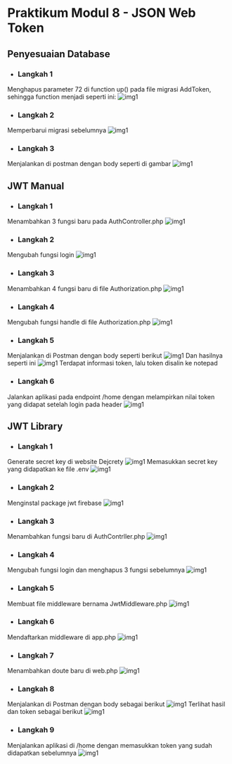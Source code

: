 # Praktikum Modul 8 - JSON Web Token

## Penyesuaian Database
* ### Langkah 1
Menghapus parameter 72 di function up() pada file migrasi AddToken, sehingga function menjadi seperti ini:
![img1](../screenshot/9-1.png)
* ### Langkah 2
Memperbarui migrasi sebelumnya
![img1](../screenshot/9-2.png)
* ### Langkah 3
Menjalankan di postman dengan body seperti di gambar
![img1](../screenshot/9-3.png)


## JWT Manual
* ### Langkah 1
Menambahkan 3 fungsi baru pada AuthController.php
![img1](../screenshot/9-1brev.png)
* ### Langkah 2
Mengubah fungsi login
![img1](../screenshot/9-2b.png)
* ### Langkah 3
Menambahkan 4 fungsi baru di file Authorization.php
![img1](../screenshot/9-3b.png)
* ### Langkah 4
Mengubah fungsi handle di file Authorization.php
![img1](../screenshot/9-4b.png)
* ### Langkah 5
Menjalankan di Postman dengan body seperti berikut
![img1](../screenshot/9-5b.png)
Dan hasilnya seperti ini
![img1](../screenshot/9-5b2.png)
Terdapat informasi token, lalu token disalin ke notepad
* ### Langkah 6
Jalankan aplikasi pada endpoint /home dengan melampirkan nilai token yang didapat setelah login pada header
![img1](../screenshot/9-6b.png)

## JWT Library
* ### Langkah 1
Generate secret key di website Dejcrety
![img1](../screenshot/9-1c.png)
Memasukkan secret key yang didapatkan ke file .env
![img1](../screenshot/9-1c3.png)
* ### Langkah 2
Menginstal package jwt firebase
![img1](../screenshot/9-2c.png)
* ### Langkah 3
Menambahkan fungsi baru di AuthContrller.php
![img1](../screenshot/9-3c.png)
* ### Langkah 4
Mengubah fungsi login dan menghapus 3 fungsi sebelumnya
![img1](../screenshot/9-4crev.png)
* ### Langkah 5
Membuat file middleware bernama JwtMiddleware.php
![img1](../screenshot/9-5c.png)
* ### Langkah 6
Mendaftarkan middleware di app.php
![img1](../screenshot/9-6c.png)
* ### Langkah 7
Menambahkan doute baru di web.php
![img1](../screenshot/9-7c.png)
* ### Langkah 8
Menjalankan di Postman dengan body sebagai berikut
![img1](../screenshot/9-8c.png)
Terlihat hasil dan token sebagai berikut
![img1](../screenshot/9-8c2.png)
* ### Langkah 9
Menjalankan aplikasi di /home dengan memasukkan token yang sudah didapatkan sebelumnya
![img1](../screenshot/9-9c.png)


